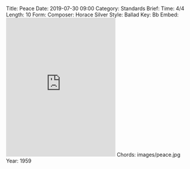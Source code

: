 Title: Peace
Date: 2019-07-30 09:00
Category: Standards
Brief:
Time: 4/4
Length: 10
Form:
Composer: Horace Silver
Style: Ballad
Key: Bb
Embed: <iframe src="https://open.spotify.com/embed/playlist/63Ah5nZTIFRpUVn8oSDf5M" width="300" height="380" frameborder="0" allowtransparency="true" allow="encrypted-media"></iframe>
Chords: images/peace.jpg
Year: 1959
